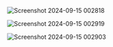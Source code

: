 ![Screenshot 2024-09-15 002818](https://github.com/user-attachments/assets/94c6c30c-a05d-4ec3-94d5-70367abb35b2)

![Screenshot 2024-09-15 002919](https://github.com/user-attachments/assets/839db582-9c2b-4be0-be9a-a77bd73a9e13)

![Screenshot 2024-09-15 002903](https://github.com/user-attachments/assets/61fed243-d802-4453-bf6a-bd3883a29f22)
